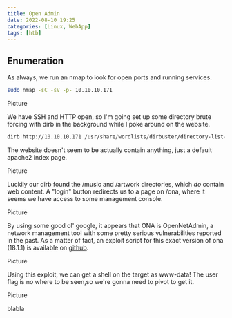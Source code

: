 ```yaml
---
title: Open Admin
date: 2022-08-10 19:25
categories: [Linux, WebApp]
tags: [htb]
--- 
```


## Enumeration

As always, we run an nmap to look for open ports and running services.

```bash
sudo nmap -sC -sV -p- 10.10.10.171
```

Picture

We have SSH and HTTP open, so I'm going set up some directory brute forcing with dirb in the background while I poke around on the website.

```bash
dirb http://10.10.10.171 /usr/share/wordlists/dirbuster/directory-list-2.3-small.txt
```

The website doesn't seem to be actually contain anything, just a default apache2 index page.

Picture

Luckily our dirb found the /music and /artwork directories, which  *do* contain web content. A "login" button redirects us to a page on /ona, where it seems we have access to some management console.

Picture

By using some good ol' google, it appears that ONA is OpenNetAdmin, a network management tool with some pretty serious vulnerabilities reported in the past. As a matter of fact, an exploit script for this exact version of ona (18.1.1) is available on [github](https://github.com/amriunix/ona-rce).

Picture

Using this exploit, we can get a shell on the target as www-data! The user flag is no where to be seen,so we're gonna need to pivot to get it.

Picture

blabla